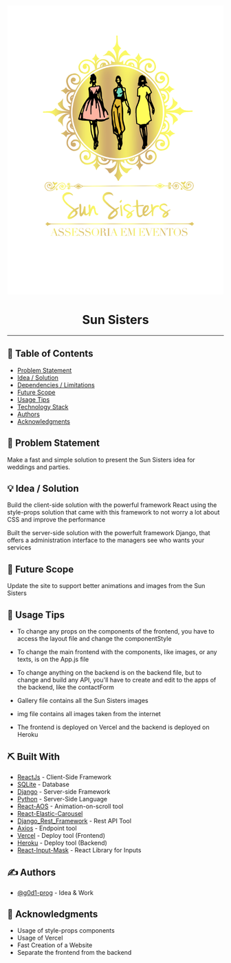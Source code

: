 <p align="center">
  <a href="" rel="noopener">
 <img src="frontend/src/img/logo.png" alt="Sun Sisters logo"></a>
</p>
<h1 align="center">Sun Sisters</h1>

---

## 📝 Table of Contents

- [Problem Statement](#problem_statement)
- [Idea / Solution](#idea)
- [Dependencies / Limitations](#limitations)
- [Future Scope](#future_scope)
- [Usage Tips](#usage)
- [Technology Stack](#tech_stack)
- [Authors](#authors)
- [Acknowledgments](#acknowledgments)

## 🧐 Problem Statement <a name = "problem_statement"></a>

Make a fast and simple solution to present the Sun Sisters idea for weddings and parties.

## 💡 Idea / Solution <a name = "idea"></a>

Build the client-side solution with the powerful framework React using the style-props solution that came with this framework to not worry a lot about CSS and improve the performance

Built the server-side solution with the powerfult framework Django, that offers a administration interface to the managers see who wants your services

## 🚀 Future Scope <a name = "future_scope"></a>

Update the site to support better animations and images from the Sun Sisters

## 🎈 Usage Tips<a name="usage"></a>

- To change any props on the components of the frontend, you have to access the layout file and change the componentStyle

- To change the main frontend with the components, like images, or any texts, is on the App.js file

- To change anything on the backend is on the backend file, but to change and build any API, you'll have to create and edit to the apps of the backend, like the contactForm

- Gallery file contains all the Sun Sisters images

- img file contains all images taken from the internet

- The frontend is deployed on Vercel and the backend is deployed on Heroku

## ⛏️ Built With <a name = "tech_stack"></a>

- [ReactJs](https://pt-br.reactjs.org/) - Client-Side Framework
- [SQLite](https://www.sqlite.org/index.html) - Database
- [Django](https://www.djangoproject.com/) - Server-side Framework
- [Python](https://www.python.org/downloads/) - Server-Side Language
- [React-AOS](https://github.com/michalsnik/aos) - Animation-on-scroll tool
- [React-Elastic-Carousel](https://www.npmjs.com/package/react-elastic-carousel)
- [Django_Rest_Framework](https://www.django-rest-framework.org/) - Rest API Tool
- [Axios](https://axios-http.com/ptbr/docs/api_intro) - Endpoint tool
- [Vercel](https://vercel.com/) - Deploy tool (Frontend)
- [Heroku](https://www.heroku.com) - Deploy tool (Backend)
- [React-Input-Mask](https://www.npmjs.com/package/react-input-mask) - React Library for Inputs

## ✍️ Authors <a name = "authors"></a>

- [@g0d1-prog](https://github.com/g0d1-prog) - Idea & Work

## 🎉 Acknowledgments <a name = "acknowledgments"></a>

- Usage of style-props components
- Usage of Vercel
- Fast Creation of a Website
- Separate the frontend from the backend